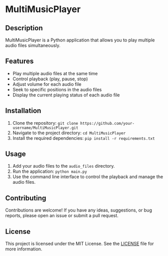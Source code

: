 # MultiMusicPlayer

## Description

MultiMusicPlayer is a Python application that allows you to play multiple audio files simultaneously.

## Features

- Play multiple audio files at the same time
- Control playback (play, pause, stop)
- Adjust volume for each audio file
- Seek to specific positions in the audio files
- Display the current playing status of each audio file

## Installation

1. Clone the repository: `git clone https://github.com/your-username/MultiMusicPlayer.git`
2. Navigate to the project directory: `cd MultiMusicPlayer`
3. Install the required dependencies: `pip install -r requirements.txt`

## Usage

1. Add your audio files to the `audio_files` directory.
2. Run the application: `python main.py`
3. Use the command line interface to control the playback and manage the audio files.

## Contributing

Contributions are welcome! If you have any ideas, suggestions, or bug reports, please open an issue or submit a pull request.

## License

This project is licensed under the MIT License. See the [LICENSE](LICENSE) file for more information.